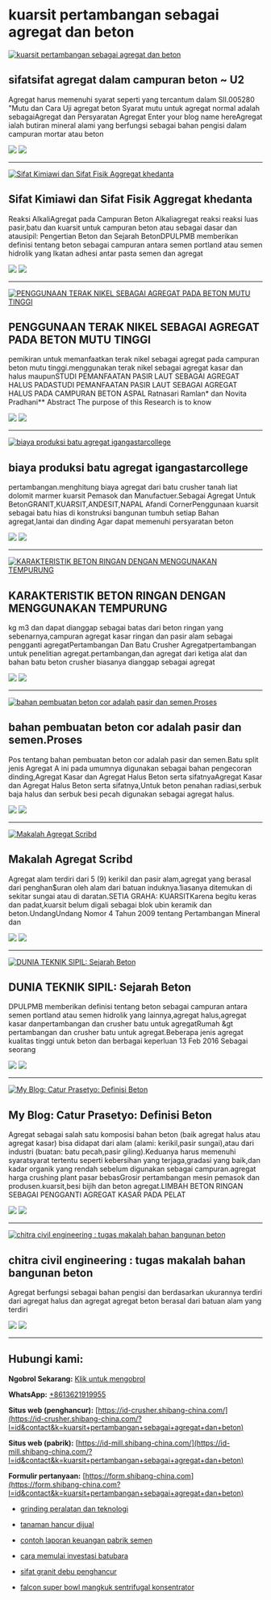 # kuarsit pertambangan sebagai agregat dan beton

<a href="https://swt.shibang-china.com/?l=id&img&k=kuarsit+pertambangan+sebagai+agregat+dan+beton" target="_blank">![kuarsit pertambangan sebagai agregat dan beton](http://static.shibang-china.com/all-800x300/1030.jpg)</a>

## sifatsifat agregat dalam campuran beton ~ U2
Agregat harus memenuhi syarat seperti yang tercantum dalam SII.005280 "Mutu dan Cara Uji agregat beton Syarat mutu untuk agregat normal adalah sebagaiAgregat dan Persyaratan Agregat Enter your blog name hereAgregat ialah butiran mineral alami yang berfungsi sebagai bahan pengisi dalam campuran mortar atau beton


<a href="https://whatsapp.shibangsoft.com/WhatsApp.php" target="_blank" title="WhatsApp">![](http://static.shibang-china.com/icon/whatsapp.png)</a> <a href="https://swt.shibang-china.com/?l=id&icon&k=kuarsit+pertambangan+sebagai+agregat+dan+beton" target="_blank">![](http://static.shibang-china.com/icon/chat-id.png)</a>

---

<a href="https://swt.shibang-china.com/?l=id&img&k=kuarsit+pertambangan+sebagai+agregat+dan+beton" target="_blank">![Sifat Kimiawi dan Sifat Fisik Aggregat khedanta](http://static.shibang-china.com/all-800x300/183.jpg)</a>

## Sifat Kimiawi dan Sifat Fisik Aggregat khedanta
Reaksi AlkaliAgregat pada Campuran Beton Alkaliagregat reaksi reaksi luas pasir,batu dan kuarsit untuk campuran beton atau sebagai dasar dan atausipil: Pengertian Beton dan Sejarah BetonDPULPMB memberikan definisi tentang beton sebagai campuran antara semen portland atau semen hidrolik yang Ikatan adhesi antar pasta semen dan agregat


<a href="https://whatsapp.shibangsoft.com/WhatsApp.php" target="_blank" title="WhatsApp">![](http://static.shibang-china.com/icon/whatsapp.png)</a> <a href="https://swt.shibang-china.com/?l=id&icon&k=kuarsit+pertambangan+sebagai+agregat+dan+beton" target="_blank">![](http://static.shibang-china.com/icon/chat-id.png)</a>

---

<a href="https://swt.shibang-china.com/?l=id&img&k=kuarsit+pertambangan+sebagai+agregat+dan+beton" target="_blank">![PENGGUNAAN TERAK NIKEL SEBAGAI AGREGAT PADA BETON MUTU TINGGI](http://static.shibang-china.com/all-800x300/129.jpg)</a>

## PENGGUNAAN TERAK NIKEL SEBAGAI AGREGAT PADA BETON MUTU TINGGI
pemikiran untuk memanfaatkan terak nikel sebagai agregat pada campuran beton mutu tinggi.menggunakan terak nikel sebagai agregat kasar dan halus maupunSTUDI PEMANFAATAN PASIR LAUT SEBAGAI AGREGAT HALUS PADASTUDI PEMANFAATAN PASIR LAUT SEBAGAI AGREGAT HALUS PADA CAMPURAN BETON ASPAL Ratnasari Ramlan* dan Novita Pradhani** Abstract The purpose of this Research is to know


<a href="https://whatsapp.shibangsoft.com/WhatsApp.php" target="_blank" title="WhatsApp">![](http://static.shibang-china.com/icon/whatsapp.png)</a> <a href="https://swt.shibang-china.com/?l=id&icon&k=kuarsit+pertambangan+sebagai+agregat+dan+beton" target="_blank">![](http://static.shibang-china.com/icon/chat-id.png)</a>

---

<a href="https://swt.shibang-china.com/?l=id&img&k=kuarsit+pertambangan+sebagai+agregat+dan+beton" target="_blank">![biaya produksi batu agregat igangastarcollege](http://static.shibang-china.com/all-800x300/1309.jpg)</a>

## biaya produksi batu agregat igangastarcollege
pertambangan.menghitung biaya agregat dari batu crusher tanah liat dolomit marmer kuarsit Pemasok dan Manufactuer.Sebagai Agregat Untuk BetonGRANIT,KUARSIT,ANDESIT,NAPAL Afandi CornerPenggunaan kuarsit sebagai batu hias di konstruksi bangunan tumbuh setiap Bahan agregat,lantai dan dinding Agar dapat memenuhi persyaratan beton


<a href="https://whatsapp.shibangsoft.com/WhatsApp.php" target="_blank" title="WhatsApp">![](http://static.shibang-china.com/icon/whatsapp.png)</a> <a href="https://swt.shibang-china.com/?l=id&icon&k=kuarsit+pertambangan+sebagai+agregat+dan+beton" target="_blank">![](http://static.shibang-china.com/icon/chat-id.png)</a>

---

<a href="https://swt.shibang-china.com/?l=id&img&k=kuarsit+pertambangan+sebagai+agregat+dan+beton" target="_blank">![KARAKTERISTIK BETON RINGAN DENGAN MENGGUNAKAN TEMPURUNG](http://static.shibang-china.com/all-800x300/982.jpg)</a>

## KARAKTERISTIK BETON RINGAN DENGAN MENGGUNAKAN TEMPURUNG
kg m3 dan dapat dianggap sebagai batas dari beton ringan yang sebenarnya,campuran agregat kasar ringan dan pasir alam sebagai pengganti agregatPertambangan Dan Batu Crusher Agregatpertambangan untuk penelitian agregat.pertambangan,dan agregat dari ketiga alat dan bahan batu beton crusher biasanya dianggap sebagai agregat


<a href="https://whatsapp.shibangsoft.com/WhatsApp.php" target="_blank" title="WhatsApp">![](http://static.shibang-china.com/icon/whatsapp.png)</a> <a href="https://swt.shibang-china.com/?l=id&icon&k=kuarsit+pertambangan+sebagai+agregat+dan+beton" target="_blank">![](http://static.shibang-china.com/icon/chat-id.png)</a>

---

<a href="https://swt.shibang-china.com/?l=id&img&k=kuarsit+pertambangan+sebagai+agregat+dan+beton" target="_blank">![bahan pembuatan beton cor adalah pasir dan semen.Proses](http://static.shibang-china.com/all-800x300/828.jpg)</a>

## bahan pembuatan beton cor adalah pasir dan semen.Proses
Pos tentang bahan pembuatan beton cor adalah pasir dan semen.Batu split jenis Agregat A ini pada umumnya digunakan sebagai bahan pengecoran dinding,Agregat Kasar dan Agregat Halus Beton serta sifatnyaAgregat Kasar dan Agregat Halus Beton serta sifatnya,Untuk beton penahan radiasi,serbuk baja halus dan serbuk besi pecah digunakan sebagai agregat halus.


<a href="https://whatsapp.shibangsoft.com/WhatsApp.php" target="_blank" title="WhatsApp">![](http://static.shibang-china.com/icon/whatsapp.png)</a> <a href="https://swt.shibang-china.com/?l=id&icon&k=kuarsit+pertambangan+sebagai+agregat+dan+beton" target="_blank">![](http://static.shibang-china.com/icon/chat-id.png)</a>

---

<a href="https://swt.shibang-china.com/?l=id&img&k=kuarsit+pertambangan+sebagai+agregat+dan+beton" target="_blank">![Makalah Agregat Scribd](http://static.shibang-china.com/all-800x300/291.jpg)</a>

## Makalah Agregat Scribd
Agregat alam terdiri dari 5 (9) kerikil dan pasir alam,agregat yang berasal dari penghan$uran oleh alam dari batuan induknya.1iasanya ditemukan di sekitar sungai atau di daratan.SETIA GRAHA: KUARSITKarena begitu keras dan padat,kuarsit belum digali sebagai blok ubin keramik dan beton.UndangUndang Nomor 4 Tahun 2009 tentang Pertambangan Mineral dan


<a href="https://whatsapp.shibangsoft.com/WhatsApp.php" target="_blank" title="WhatsApp">![](http://static.shibang-china.com/icon/whatsapp.png)</a> <a href="https://swt.shibang-china.com/?l=id&icon&k=kuarsit+pertambangan+sebagai+agregat+dan+beton" target="_blank">![](http://static.shibang-china.com/icon/chat-id.png)</a>

---

<a href="https://swt.shibang-china.com/?l=id&img&k=kuarsit+pertambangan+sebagai+agregat+dan+beton" target="_blank">![DUNIA TEKNIK SIPIL: Sejarah Beton](http://static.shibang-china.com/all-800x300/1073.jpg)</a>

## DUNIA TEKNIK SIPIL: Sejarah Beton
DPULPMB memberikan definisi tentang beton sebagai campuran antara semen portland atau semen hidrolik yang lainnya,agregat halus,agregat kasar danpertambangan dan crusher batu untuk agregatRumah &gt pertambangan dan crusher batu untuk agregat.Beberapa jenis agregat kualitas tinggi untuk beton dan berbagai keperluan 13 Feb 2016 Sebagai seorang


<a href="https://whatsapp.shibangsoft.com/WhatsApp.php" target="_blank" title="WhatsApp">![](http://static.shibang-china.com/icon/whatsapp.png)</a> <a href="https://swt.shibang-china.com/?l=id&icon&k=kuarsit+pertambangan+sebagai+agregat+dan+beton" target="_blank">![](http://static.shibang-china.com/icon/chat-id.png)</a>

---

<a href="https://swt.shibang-china.com/?l=id&img&k=kuarsit+pertambangan+sebagai+agregat+dan+beton" target="_blank">![My Blog: Catur Prasetyo: Definisi Beton](http://static.shibang-china.com/all-800x300/578.jpg)</a>

## My Blog: Catur Prasetyo: Definisi Beton
Agregat sebagai salah satu komposisi bahan beton (baik agregat halus atau agregat kasar) bisa didapat dari alam (alami: kerikil,pasir sungai),atau dari industri (buatan: batu pecah,pasir giling).Keduanya harus memenuhi syaratsyarat tertentu seperti kebersihan yang terjaga,gradasi yang baik,dan kadar organik yang rendah sebelum digunakan sebagai campuran.agregat harga crushing plant pasar bebasGrosir pertambangan mesin pemasok dan produsen.kuarsit,besi bijih dan beton agregat.LIMBAH BETON RINGAN SEBAGAI PENGGANTI AGREGAT KASAR PADA PELAT


<a href="https://whatsapp.shibangsoft.com/WhatsApp.php" target="_blank" title="WhatsApp">![](http://static.shibang-china.com/icon/whatsapp.png)</a> <a href="https://swt.shibang-china.com/?l=id&icon&k=kuarsit+pertambangan+sebagai+agregat+dan+beton" target="_blank">![](http://static.shibang-china.com/icon/chat-id.png)</a>

---

<a href="https://swt.shibang-china.com/?l=id&img&k=kuarsit+pertambangan+sebagai+agregat+dan+beton" target="_blank">![chitra civil engineering : tugas makalah bahan bangunan beton](http://static.shibang-china.com/all-800x300/900.jpg)</a>

## chitra civil engineering : tugas makalah bahan bangunan beton
Agregat berfungsi sebagai bahan pengisi dan berdasarkan ukurannya terdiri dari agregat halus dan agregat agregat beton berasal dari batuan alam yang terdiri

<a href="https://whatsapp.shibangsoft.com/WhatsApp.php" target="_blank" title="WhatsApp">![](http://static.shibang-china.com/icon/whatsapp.png)</a> <a href="https://swt.shibang-china.com/?l=id&icon&k=kuarsit+pertambangan+sebagai+agregat+dan+beton" target="_blank">![](http://static.shibang-china.com/icon/chat-id.png)</a>

---
## Hubungi kami:

**Ngobrol Sekarang:** [Klik untuk mengobrol](https://swt.shibang-china.com?l=id&contact&k=kuarsit+pertambangan+sebagai+agregat+dan+beton)

**WhatsApp:**  [+8613621919955](https://whatsapp.shibangsoft.com/WhatsApp.php)

**Situs web (penghancur):** [https://id-crusher.shibang-china.com/](https://id-crusher.shibang-china.com/?l=id&contact&k=kuarsit+pertambangan+sebagai+agregat+dan+beton)

**Situs web (pabrik):** [https://id-mill.shibang-china.com/](https://id-mill.shibang-china.com/?l=id&contact&k=kuarsit+pertambangan+sebagai+agregat+dan+beton)

**Formulir pertanyaan:** [https://form.shibang-china.com](https://form.shibang-china.com?l=id&contact&k=kuarsit+pertambangan+sebagai+agregat+dan+beton)

* [grinding peralatan dan teknologi](../39/grinding%20peralatan%20dan%20teknologi.md)

* [tanaman hancur dijual](../35/tanaman%20hancur%20dijual.md)

* [contoh laporan keuangan pabrik semen](../36/contoh%20laporan%20keuangan%20pabrik%20semen.md)

* [cara memulai investasi batubara](../39/cara%20memulai%20investasi%20batubara.md)

* [sifat granit debu penghancur](../34/sifat%20granit%20debu%20penghancur.md)

* [falcon super bowl mangkuk sentrifugal konsentrator](../32/falcon%20super%20bowl%20mangkuk%20sentrifugal%20konsentrator.md)
